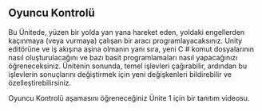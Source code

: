 ## Oyuncu Kontrolü

Bu Ünitede, yüzen bir yolda yan yana hareket eden, yoldaki engellerden kaçınmaya (veya vurmaya) çalışan bir aracı programlayacaksınız. Unity editörüne ve iş akışına aşina olmanın yanı sıra, yeni C # komut dosyalarının nasıl oluşturulacağını ve bazı basit programlamaları nasıl yapacağınızı öğreneceksiniz. Ünitenin sonunda, temel işlevleri çağırabilir, ardından bu işlevlerin sonuçlarını değiştirmek için yeni değişkenleri bildirebilir ve özelleştirebilirsiniz.

Oyuncu Kontrolü aşamasını öğreneceğiniz Ünite 1 için bir tanıtım videosu.



